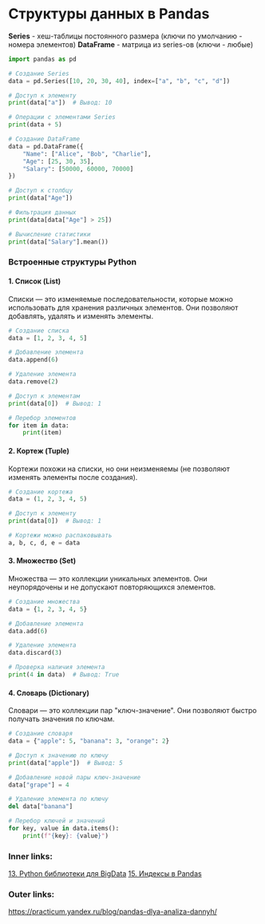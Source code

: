   

# Структуры данных в Pandas


**Series** - хеш-таблицы постоянного размера (ключи по умолчанию - номера элементов)
**DataFrame** - матрица из series-ов (ключи - любые)

```python
import pandas as pd

# Создание Series
data = pd.Series([10, 20, 30, 40], index=["a", "b", "c", "d"])

# Доступ к элементу
print(data["a"])  # Вывод: 10

# Операции с элементами Series
print(data + 5)

# Создание DataFrame
data = pd.DataFrame({
    "Name": ["Alice", "Bob", "Charlie"],
    "Age": [25, 30, 35],
    "Salary": [50000, 60000, 70000]
})

# Доступ к столбцу
print(data["Age"])

# Фильтрация данных
print(data[data["Age"] > 25])

# Вычисление статистики
print(data["Salary"].mean())
```

### **Встроенные структуры Python**

#### 1. **Список (List)**
Списки — это изменяемые последовательности, которые можно использовать для хранения различных элементов. Они позволяют добавлять, удалять и изменять элементы.

```python
# Создание списка
data = [1, 2, 3, 4, 5]

# Добавление элемента
data.append(6)

# Удаление элемента
data.remove(2)

# Доступ к элементам
print(data[0])  # Вывод: 1

# Перебор элементов
for item in data:
    print(item)
```

#### 2. **Кортеж (Tuple)**
Кортежи похожи на списки, но они неизменяемы (не позволяют изменять элементы после создания).

```python
# Создание кортежа
data = (1, 2, 3, 4, 5)

# Доступ к элементу
print(data[0])  # Вывод: 1

# Кортежи можно распаковывать
a, b, c, d, e = data
```

#### 3. **Множество (Set)**
Множества — это коллекции уникальных элементов. Они неупорядочены и не допускают повторяющихся элементов.

```python
# Создание множества
data = {1, 2, 3, 4, 5}

# Добавление элемента
data.add(6)

# Удаление элемента
data.discard(3)

# Проверка наличия элемента
print(4 in data)  # Вывод: True
```

#### 4. **Словарь (Dictionary)**
Словари — это коллекции пар "ключ-значение". Они позволяют быстро получать значения по ключам.

```python
# Создание словаря
data = {"apple": 5, "banana": 3, "orange": 2}

# Доступ к значению по ключу
print(data["apple"])  # Вывод: 5

# Добавление новой пары ключ-значение
data["grape"] = 4

# Удаление элемента по ключу
del data["banana"]

# Перебор ключей и значений
for key, value in data.items():
    print(f"{key}: {value}")
```


### Inner links:
[13. Python библиотеки для BigData](2.%20Theory/Big%20Data/13.%20Python%20библиотеки%20для%20BigData.md)
[15. Индексы в Pandas](2.%20Theory/Big%20Data/15.%20Индексы%20в%20Pandas.md)

### Outer links:
https://practicum.yandex.ru/blog/pandas-dlya-analiza-dannyh/